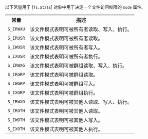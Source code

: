 
以下常量用于 [`fs.Stats`] 对象中用于决定一个文件访问权限的 `mode` 属性。

<table>
  <tr>
    <th>常量</th>
    <th>描述</th>
  </tr>
  <tr>
    <td><code>S_IRWXU</code></td>
    <td>该文件模式表明可被所有者读取、写入、执行。</td>
  </tr>
  <tr>
    <td><code>S_IRUSR</code></td>
    <td>该文件模式表明可被所有者读取。</td>
  </tr>
  <tr>
    <td><code>S_IWUSR</code></td>
    <td>该文件模式表明可被所有者写入。</td>
  </tr>
  <tr>
    <td><code>S_IXUSR</code></td>
    <td>该文件模式表明可被所有者执行。</td>
  </tr>
  <tr>
    <td><code>S_IRWXG</code></td>
    <td>该文件模式表明可被群组读取、写入、执行。</td>
  </tr>
  <tr>
    <td><code>S_IRGRP</code></td>
    <td>该文件模式表明可被群组读取。</td>
  </tr>
  <tr>
    <td><code>S_IWGRP</code></td>
    <td>该文件模式表明可被群组写入。</td>
  </tr>
  <tr>
    <td><code>S_IXGRP</code></td>
    <td>该文件模式表明可被群组执行。</td>
  </tr>
  <tr>
    <td><code>S_IRWXO</code></td>
    <td>该文件模式表明可被其他人读取、写入、执行。</td>
  </tr>
  <tr>
    <td><code>S_IROTH</code></td>
    <td>该文件模式表明可被其他人读取。</td>
  </tr>
  <tr>
    <td><code>S_IWOTH</code></td>
    <td>该文件模式表明可被其他人写入。</td>
  </tr>
  <tr>
    <td><code>S_IXOTH</code></td>
    <td>该文件模式表明可被其他人执行。</td>
  </tr>
</table>

